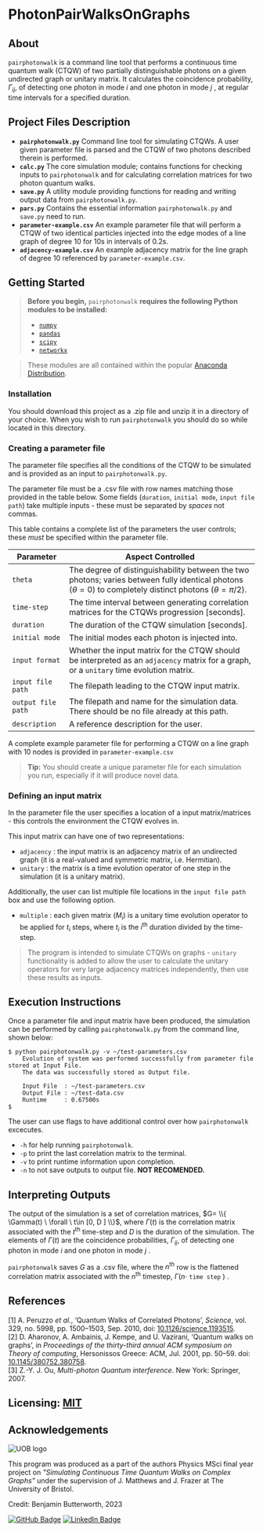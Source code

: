 # PhotonPairWalksOnGraphs

## About
`pairphotonwalk` is a command line tool that performs a continuous time quantum walk (CTQW) of two partially distinguishable photons on a given undirected graph or unitary matrix. It calculates the coincidence probability, $\Gamma_{ij}$, of detecting one photon in mode $i$ and one photon in mode $j$ , at regular time intervals for a specified duration.

## Project Files Description
+  **`pairphotonwalk.py`**
	Command line tool for simulating CTQWs. A user given parameter file is parsed and the CTQW of two photons described therein is performed.
+ **`calc.py`**
	The core simulation module; contains functions for checking inputs to `pairphotonwalk` and for calculating correlation matrices for two photon quantum walks.
+ **`save.py`**
	A utility module providing functions for reading and writing output data from `pairphotonwalk.py`.
+ **`pars.py`**
	Contains the essential information `pairphotonwalk.py` and `save.py` need to run.
+ **`parameter-example.csv`**
	An example parameter file that will perform a CTQW of two identical particles injected into the edge modes of a line graph of degree 10 for 10s in intervals of 0.2s.
+ **`adjacency-example.csv`**
	An example adjacency matrix for the line graph of degree 10 referenced by `parameter-example.csv`.

## Getting Started
 >**Before you begin,** `pairphotonwalk` **requires the following Python modules to be installed:**
>+ [ `numpy`](https://pypi.org/project/numpy/)
>+ [`pandas`](https://pypi.org/project/pandas/)
>+ [`scipy`](https://pypi.org/project/scipy/) 
>+ [`networkx`](https://pypi.org/project/networkx/)

>These modules are all contained within the popular [Anaconda Distribution](https://www.anaconda.com/products/distribution).

### Installation 
You should download this project as a .zip file and unzip it in a directory of your choice.
When you wish to run `pairphotonwalk` you should do so while located in this directory.

### Creating a parameter file

The parameter file specifies all the conditions of the CTQW to be simulated and is provided as an input to `pairphotonwalk.py`. 

The parameter file must be a .csv file with row names matching those provided in the table below. Some fields (`duration`, `initial mode`, `input file path`) take multiple inputs - these must be separated by *spaces* not commas.

This table contains a complete list of the parameters the user controls; these *must* be specified within the parameter file.

| Parameter | Aspect Controlled |
| --- | --- |
| `theta` | The degree of distinguishability between the two photons; varies between fully identical photons ($\theta=0$) to completely distinct photons ($\theta=\pi/2$).|
| `time-step` | The time interval between generating correlation matrices for the CTQWs progression [seconds].|
| `duration` | The duration of the CTQW simulation [seconds]. |
| `initial mode` | The initial modes each photon is injected into.|
| `input format` | Whether the input matrix for the CTQW should be interpreted as an `adjacency` matrix  for a graph, or a `unitary` time evolution matrix.|
| `input file path` | The filepath leading to the CTQW input matrix.|
| `output file path` |The filepath and name for the simulation data. There should be no file already at this path. |
| `description` | A reference description for the user. |
 
 A complete example parameter file for performing a CTQW on a line graph with 10 nodes is provided in `parameter-example.csv`
> **Tip:** You should create a unique parameter file for each simulation you run, especially if it will produce novel data.

### Defining an input matrix
In the parameter file the user specifies a location of a input matrix/matrices - this controls the environment the CTQW evolves in.

This input matrix can have one of two representations:
+ `adjacency` : the input matrix is an adjacency matrix of an undirected graph (it is a real-valued and symmetric matrix, i.e. Hermitian).
+ `unitary` : the matrix is a time evolution operator of one step in the simulation (it is a unitary matrix).    

Additionally, the user can list multiple file locations in the `input file path` box and use the following option.
+ `multiple` : each given matrix  ($M_i$) is a unitary time evolution operator to be applied for $t_i$ steps, where $t_i$ is the $i^\text{th}$ duration divided by the time-step.

>The program is intended to simulate CTQWs on graphs - `unitary` functionality is added to allow the user to calculate the unitary operators for very large adjacency matrices independently, then use these results as inputs.

## Execution Instructions
Once a parameter file and input matrix have been produced, the simulation can be performed by calling `pairphotonwalk.py` from the command line, shown below:
```
$ python pairphotonwalk.py -v ~/test-parameters.csv
	Evolution of system was performed successfully from parameter file stored at Input File. 
	The data was successfully stored as Output file.

	Input File  : ~/test-parameters.csv
	Output File : ~/test-data.csv
	Runtime     : 0.67500s
$ 	
```

The user can use flags to have additional control over how `pairphotonwalk` excecutes.
+ `-h` for help running `pairphotonwalk`.
+ `-p` to print the last correlation matrix to the terminal.
+ `-v` to print runtime information upon completion.
+ `-n` to not save outputs to output file. **NOT RECOMENDED.**

## Interpreting Outputs
The output of the simulation is a set of correlation matrices, $G= \\{ \Gamma(t)  \ \forall \ t\in [0, D ] \\}$, where $\Gamma(t)$ is the correlation matrix associated with the $t^{\text{th}}$ time-step and $D$ is the duration of the simulation. The elements of $\Gamma(t)$ are the coincidence probabilities, $\Gamma_{ij}$, of detecting one photon in mode $i$ and one photon in mode $j$ . 

`pairphotonwalk` saves $G$ as a .csv file, where the $n^{\text{th}}$  row is the flattened correlation matrix associated with the $n^{\text{th}}$ timestep,  $\Gamma(n \cdot$  `time step` $)$ .

## References 
[1] A. Peruzzo _et al._, ‘Quantum Walks of Correlated Photons’, _Science_, vol. 329, no. 5998, pp. 1500–1503, Sep. 2010, doi: [10.1126/science.1193515](https://doi.org/10.1126/science.1193515). \
[2] D. Aharonov, A. Ambainis, J. Kempe, and U. Vazirani, ‘Quantum walks on graphs’, in _Proceedings of the thirty-third annual ACM symposium on Theory of computing_, Hersonissos Greece: ACM, Jul. 2001, pp. 50–59. doi: [10.1145/380752.380758](https://doi.org/10.1145/380752.380758). \
[3] Z.-Y. J. Ou, _Multi-photon Quantum interference_. New York: Springer, 2007.

## Licensing:  [MIT](https://choosealicense.com/licenses/mit/)

##  Acknowledgements
![UOB logo](https://logos-download.com/wp-content/uploads/2016/12/University_of_Bristol_logo.png)

This program was produced as a part of the authors Physics MSci final year project on _"Simulating Continuous Time Quantum Walks on Complex Graphs"_ under the supervision of J. Matthews and J. Frazer at The University of Bristol.

Credit: Benjamin Butterworth, 2023

[![GitHub Badge](https://img.shields.io/badge/GitHub-100000?style=for-the-badge&logo=github&logoColor=white)](https://github.com/benbutterworth) 
[![LinkedIn Badge](https://img.shields.io/badge/LinkedIn-0077B5?style=for-the-badge&logo=linkedin&logoColor=white)](https://www.linkedin.com/in/bszbutterworth/)
